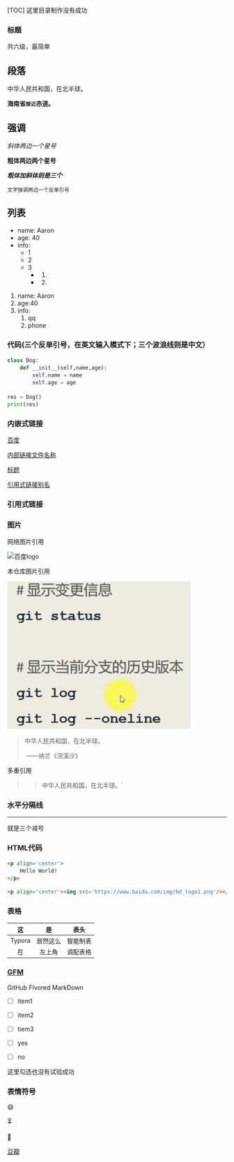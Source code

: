 [TOC]
这里目录制作没有成功


### 标题

共六级，最简单

## 段落

中华人民共和国，在北半球。

**海南省`接近`赤道。**

## 强调

*斜体两边一个星号*

**粗体两边两个星号**

***粗体加斜体则是三个***

`文字强调两边一个反单引号`

## 列表

- name: Aaron
- age: 40
- info:
  - 1 
  - 2
  - 3
    - 1)
    - 2)

1. name: Aaron
2. age:40
3. info:
   1. qq
   2. phone

### 代码(三个反单引号，在英文输入模式下；三个波浪线则是中文）

~~~python
class Dog:
    def __init__(self,name,age):
        self.name = name
        self.age = age

res = Dog()
print(res)
~~~



### 内嵌式链接

[百度]

[内部链接文件名称](test.md)

[标题](excise.md#标题)

[引用式链接别名]



### 引用式链接

### 图片

网络图片引用

![百度logo][网络图片]

本仓库图片引用

![本地图片][本仓库图片]

> 中华人民共和国，在北半球。
>
> ​						——纳兰《浣溪沙》

多重引用

> >中华人民共和国，在北半球。`

### 水平分隔线

------

就是三个减号

### HTML代码

```HTML
<p align='center'>
    Hello World!
</p>
```

```Html
<p align='center'><img src='https://www.baidu.com/img/bd_logo1.png'/></p>
```

### 表格

|   这   |    是    |   表头   |
| :----: | :------: | :------: |
| Typora | 居然这么 | 智能制表 |
|   在   |  左上角  | 调配表格 |

### [GFM][Github Flavored Markdown介绍]

GitHub Flvored MarkDown

- [ ] item1
- [ ] item2
- [ ] tiem3




- [ ] yes
- [ ] no

这里勾选也没有试验成功

### 表情符号

:smile:

:hourglass_flowing_sand:

:snake:





[豆瓣][原来引用式链接在这里]

[原来引用式链接在这里]: www.douban.com	"练习参考连接"
[百度]:http://www.baidu.com
[引用式链接别名]: http://www.baidu.com	"链接别名：百度网"
[网络图片]: https://www.baidu.com/img/bd_logo1.png	"引用式链接图片"
[本仓库图片]: git3.PNG	"引用本仓库链接图片"
[Github Flavored Markdown介绍]: https://www.jianshu.com/p/cfPxyr "Github Flavored Markdown介绍"
